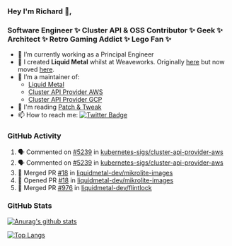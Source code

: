 ### Hey I'm Richard 👋, 

<h3 align="left">Software Engineer ✨ Cluster API & OSS Contributor ✨ Geek ✨ Architect ✨ Retro Gaming Addict ✨ Lego Fan ✨</h3>

- 🔭 I’m currently working as a Principal Engineer
- 📯 I created **Liquid Metal** whilst at Weaveworks. Originally [here](https://github.com/weaveworks-liquidmetal) but now moved [here](https://github.com/liquidmetal-dev).
- 👯 I’m a maintainer of:
  -  [Liquid Metal](https://github.com/liquidmetal-dev)
  -  [Cluster API Provider AWS](https://github.com/kubernetes-sigs/cluster-api-provider-aws)
  -  [Cluster API Provider GCP](https://github.com/kubernetes-sigs/cluster-api-provider-gcp)
- 💬 I'm reading [Patch & Tweak](https://bjooks.com/products/patch-tweak-exploring-modular-synthesis)
- 📫 How to reach me: [![Twitter Badge](https://img.shields.io/badge/-@fruit_case-00acee?style=flat&logo=Twitter&logoColor=white)](https://twitter.com/intent/follow?screen_name=fruit_case "Follow on Twitter")

### GitHub Activity 

<!--START_SECTION:activity-->
1. 🗣 Commented on [#5239](https://github.com/kubernetes-sigs/cluster-api-provider-aws/pull/5239#issuecomment-2530701822) in [kubernetes-sigs/cluster-api-provider-aws](https://github.com/kubernetes-sigs/cluster-api-provider-aws)
2. 🗣 Commented on [#5239](https://github.com/kubernetes-sigs/cluster-api-provider-aws/pull/5239#issuecomment-2530687222) in [kubernetes-sigs/cluster-api-provider-aws](https://github.com/kubernetes-sigs/cluster-api-provider-aws)
3. 🎉 Merged PR [#18](https://github.com/liquidmetal-dev/mikrolite-images/pull/18) in [liquidmetal-dev/mikrolite-images](https://github.com/liquidmetal-dev/mikrolite-images)
4. 💪 Opened PR [#18](https://github.com/liquidmetal-dev/mikrolite-images/pull/18) in [liquidmetal-dev/mikrolite-images](https://github.com/liquidmetal-dev/mikrolite-images)
5. 🎉 Merged PR [#976](https://github.com/liquidmetal-dev/flintlock/pull/976) in [liquidmetal-dev/flintlock](https://github.com/liquidmetal-dev/flintlock)
<!--END_SECTION:activity-->

### GitHub Stats

[![Anurag's github stats](https://github-readme-stats.vercel.app/api?username=richardcase&count_private=true&show_icons=true)](https://github.com/anuraghazra/github-readme-stats)

[![Top Langs](https://github-readme-stats.vercel.app/api/top-langs/?username=richardcase&hide=html&layout=compact)](https://github.com/anuraghazra/github-readme-stats)
